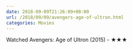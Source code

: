 ```yaml
---
date: 2018-09-09T21:26:09+00:00
url: /2018/09/09/avengers-age-of-ultron.html
categories: Movies
---
```

Watched Avengers: Age of Ultron (2015) - ★★★




